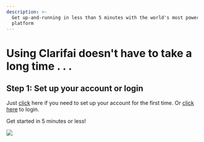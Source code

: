 ```yaml
---
description: >-
  Get up-and-running in less than 5 minutes with the world's most powerful AI
  platform
---
```


# Using Clarifai doesn't have to take a long time . . .

## Step 1: Set up your account or login <a id="step-1-set-up-your-account-or-login"></a>

Just [click](https://portal.clarifai.com/signup) here if you need to set up your account for the first time. Or [click here](https://portal.clarifai.com/login) to login.‌

Get started in 5 minutes or less!

![](../.gitbook/assets/get-moving.png)
